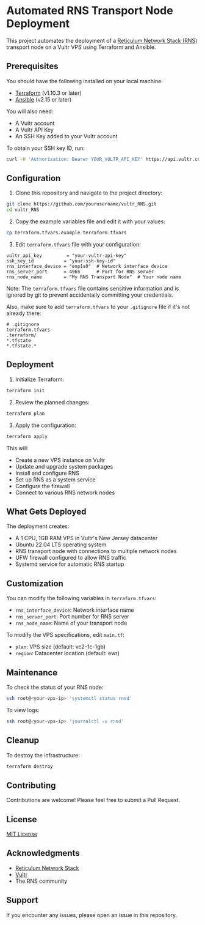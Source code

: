 # Automated RNS Transport Node Deployment

This project automates the deployment of a [Reticulum Network Stack (RNS)](https://reticulum.network/) transport node on a Vultr VPS using Terraform and Ansible.

## Prerequisites

You should have the following installed on your local machine:
- [Terraform](https://www.terraform.io/downloads.html) (v1.10.3 or later)
- [Ansible](https://docs.ansible.com/ansible/latest/installation_guide/intro_installation.html) (v2.15 or later)

You will also need:
- A Vultr account
- A Vultr API Key
- An SSH Key added to your Vultr account

To obtain your SSH key ID, run:
```bash
curl -H 'Authorization: Bearer YOUR_VULTR_API_KEY' https://api.vultr.com/v2/ssh-keys
```

## Configuration

1. Clone this repository and navigate to the project directory:
```bash
git clone https://github.com/yourusername/vultr_RNS.git
cd vultr_RNS
```

2. Copy the example variables file and edit it with your values:

```bash
cp terraform.tfvars.example terraform.tfvars
```

3. Edit `terraform.tfvars` file with your configuration:

```hcl
vultr_api_key         = "your-vultr-api-key"
ssh_key_id           = "your-ssh-key-id"
rns_interface_device = "enp1s0"  # Network interface device
rns_server_port      = 4965      # Port for RNS server
rns_node_name        = "My RNS Transport Node"  # Your node name
```

Note: The `terraform.tfvars` file contains sensitive information and is ignored by git to prevent accidentally committing your credentials.

Also, make sure to add `terraform.tfvars` to your `.gitignore` file if it's not already there:

```
# .gitignore
terraform.tfvars
.terraform/
*.tfstate
*.tfstate.*
```

## Deployment

1. Initialize Terraform:
```bash
terraform init
```

2. Review the planned changes:
```bash
terraform plan
```

3. Apply the configuration:
```bash
terraform apply
```

This will:
- Create a new VPS instance on Vultr
- Update and upgrade system packages
- Install and configure RNS
- Set up RNS as a system service
- Configure the firewall
- Connect to various RNS network nodes

## What Gets Deployed

The deployment creates:
- A 1 CPU, 1GB RAM VPS in Vultr's New Jersey datacenter
- Ubuntu 22.04 LTS operating system
- RNS transport node with connections to multiple network nodes
- UFW firewall configured to allow RNS traffic
- Systemd service for automatic RNS startup

## Customization

You can modify the following variables in `terraform.tfvars`:
- `rns_interface_device`: Network interface name
- `rns_server_port`: Port number for RNS server
- `rns_node_name`: Name of your transport node

To modify the VPS specifications, edit `main.tf`:
- `plan`: VPS size (default: vc2-1c-1gb)
- `region`: Datacenter location (default: ewr)

## Maintenance

To check the status of your RNS node:
```bash
ssh root@<your-vps-ip> 'systemctl status rnsd'
```

To view logs:
```bash
ssh root@<your-vps-ip> 'journalctl -u rnsd'
```

## Cleanup

To destroy the infrastructure:
```bash
terraform destroy
```

## Contributing

Contributions are welcome! Please feel free to submit a Pull Request.

## License

[MIT License](LICENSE)

## Acknowledgments

- [Reticulum Network Stack](https://reticulum.network/)
- [Vultr](https://www.vultr.com/)
- The RNS community

## Support

If you encounter any issues, please open an issue in this repository.
